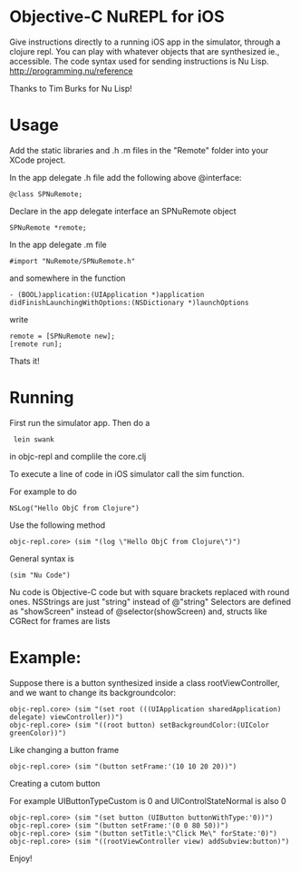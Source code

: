# Objective-C NuREPL for iOS

Give instructions directly to a running iOS app in the simulator, through a clojure repl. You can play with whatever objects that are synthesized ie., accessible.
The code syntax used for sending instructions is Nu Lisp.
http://programming.nu/reference

Thanks to Tim Burks for Nu Lisp!

# Usage

Add the static libraries and .h .m files in the "Remote" folder into your XCode project.

In the app delegate .h file add the following above @interface:

    @class SPNuRemote;

Declare in the app delegate interface an SPNuRemote object

    SPNuRemote *remote;

In the app delegate .m file

    #import "NuRemote/SPNuRemote.h"

and somewhere in the function

    - (BOOL)application:(UIApplication *)application didFinishLaunchingWithOptions:(NSDictionary *)launchOptions

write

    remote = [SPNuRemote new];
    [remote run];

Thats it!

# Running

First run the simulator app.
Then do a

     lein swank

in objc-repl and complile the core.clj

To execute a line of code in iOS simulator call the sim function.

For example to do

    NSLog("Hello ObjC from Clojure")

Use the following method

    objc-repl.core> (sim "(log \"Hello ObjC from Clojure\")")

General syntax is

    (sim "Nu Code")

Nu code is Objective-C code but with square brackets replaced with round ones.
NSStrings are just "string" instead of @"string"
Selectors are defined as "showScreen" instead of @selector(showScreen)
and, structs like CGRect for frames are lists

# Example:

Suppose there is a button synthesized inside a class rootViewController, and we want to change its backgroundcolor:

    objc-repl.core> (sim "(set root (((UIApplication sharedApplication) delegate) viewController))")
    objc-repl.core> (sim "((root button) setBackgroundColor:(UIColor greenColor))")

Like changing a button frame

    objc-repl.core> (sim "(button setFrame:'(10 10 20 20))")


Creating a cutom button

For example UIButtonTypeCustom is 0 and UIControlStateNormal is also 0

    objc-repl.core> (sim "(set button (UIButton buttonWithType:'0))")
    objc-repl.core> (sim "(button setFrame:'(0 0 80 50))")
    objc-repl.core> (sim "(button setTitle:\"Click Me\" forState:'0)")
    objc-repl.core> (sim "((rootViewController view) addSubview:button)")

Enjoy!
